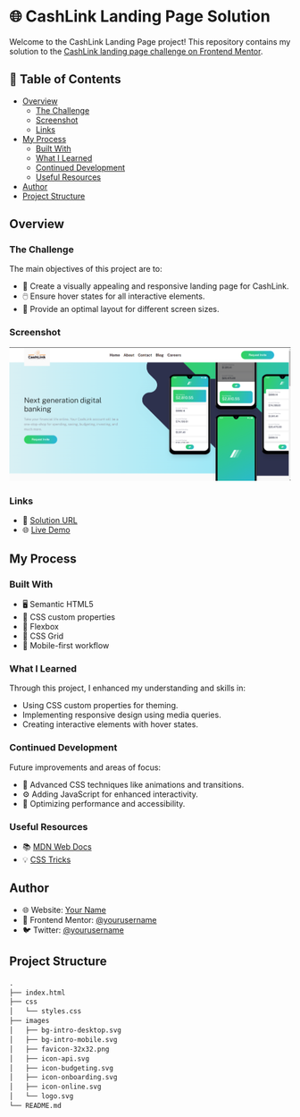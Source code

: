 # 🌐 CashLink Landing Page Solution

Welcome to the CashLink Landing Page project! This repository contains my solution to the [CashLink landing page challenge on Frontend Mentor](https://www.frontendmentor.io/challenges/easybank-landing-page-WaUhkoDN).

## 📑 Table of Contents

- [Overview](#overview)
  - [The Challenge](#the-challenge)
  - [Screenshot](#screenshot)
  - [Links](#links)
- [My Process](#my-process)
  - [Built With](#built-with)
  - [What I Learned](#what-i-learned)
  - [Continued Development](#continued-development)
  - [Useful Resources](#useful-resources)
- [Author](#author)
- [Project Structure](#project-structure)

## Overview

### The Challenge

The main objectives of this project are to:

- 🌟 Create a visually appealing and responsive landing page for CashLink.
- 🖱️ Ensure hover states for all interactive elements.
- 📱 Provide an optimal layout for different screen sizes.

### Screenshot

![Screenshot of the CashLink Landing Page](./SS.png)

### Links

- 🔗 [Solution URL](https://github.com/yourusername/cashlink-landing-page)
- 🌐 [Live Demo](https://yourusername.github.io/cashlink-landing-page/)

## My Process

### Built With

- 🖥️ Semantic HTML5
- 🎨 CSS custom properties
- 📐 Flexbox
- 🧩 CSS Grid
- 📲 Mobile-first workflow

### What I Learned

Through this project, I enhanced my understanding and skills in:

- Using CSS custom properties for theming.
- Implementing responsive design using media queries.
- Creating interactive elements with hover states.

### Continued Development

Future improvements and areas of focus:

- 🌟 Advanced CSS techniques like animations and transitions.
- ⚙️ Adding JavaScript for enhanced interactivity.
- 🚀 Optimizing performance and accessibility.

### Useful Resources

- 📚 [MDN Web Docs](https://developer.mozilla.org/)
- 💡 [CSS Tricks](https://css-tricks.com/)

## Author

- 🌐 Website: [Your Name](https://yourwebsite.com)
- 💼 Frontend Mentor: [@yourusername](https://www.frontendmentor.io/profile/yourusername)
- 🐦 Twitter: [@yourusername](https://www.twitter.com/yourusername)

## Project Structure

```markdown
.
├── index.html
├── css
│   └── styles.css
├── images
│   ├── bg-intro-desktop.svg
│   ├── bg-intro-mobile.svg
│   ├── favicon-32x32.png
│   ├── icon-api.svg
│   ├── icon-budgeting.svg
│   ├── icon-onboarding.svg
│   ├── icon-online.svg
│   └── logo.svg
└── README.md
